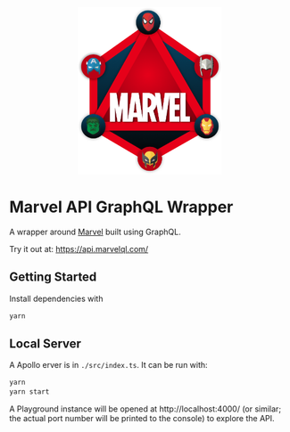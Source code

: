 <p align="center"><img src="docs/assets/marvelql_logo.png" height="300px"/></p>

# Marvel API GraphQL Wrapper

A wrapper around [Marvel](https://developer.marvel.com/) built using GraphQL.

Try it out at: https://api.marvelql.com/

## Getting Started

Install dependencies with

```sh
yarn
```

## Local Server

A Apollo erver is in `./src/index.ts`. It can be run with:

```sh
yarn
yarn start
```

A Playground instance will be opened at http://localhost:4000/ (or similar; the actual port number will be printed to the console) to explore the API.
